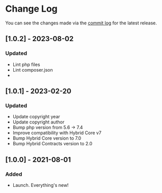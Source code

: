 # Change Log

You can see the changes made via the [commit log](https://github.com/themehybrid/hybrid-pagination/commits/master) for the latest release.

## [1.0.2] - 2023-08-02

### Updated

- Lint php files
- Lint composer.json
-
## [1.0.1] - 2023-02-20

### Updated

- Update copyright year
- Update copyright author
- Bump php version from 5.6 -> 7.4
- Improve compatibility with Hybrid Core v7
- Bump Hybrid Core version to 7.0
- Bump Hybrid Contracts version to 2.0

## [1.0.0] - 2021-08-01

### Added

- Launch.  Everything's new!
